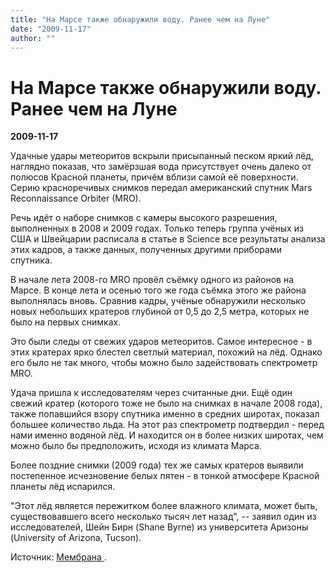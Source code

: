 ```yaml
---
title: "На Марсе также обнаружили воду. Ранее чем на Луне"
date: "2009-11-17"
author: ""
---
```


# На Марсе также обнаружили воду. Ранее чем на Луне

**2009-11-17** 

Удачные удары метеоритов вскрыли присыпанный песком яркий лёд, наглядно показав, что замёрзшая вода присутствует очень далеко от полюсов Красной планеты, причём вблизи самой её поверхности. Серию красноречивых снимков передал американский спутник Mars Reconnaissance Orbiter (MRO).

Речь идёт о наборе снимков с камеры высокого разрешения, выполненных в 2008 и 2009 годах. Только теперь группа учёных из США и Швейцарии расписала в статье в Science все результаты анализа этих кадров, а также данных, полученных другими приборами спутника.

В начале лета 2008-го MRO провёл съёмку одного из районов на Марсе. В конце лета и осенью того же года съёмка этого же района выполнялась вновь. Сравнив кадры, учёные обнаружили несколько новых небольших кратеров глубиной от 0,5 до 2,5 метра, которых не было на первых снимках.

Это были следы от свежих ударов метеоритов. Самое интересное - в этих кратерах ярко блестел светлый материал, похожий на лёд. Однако его было не так много, чтобы можно было задействовать спектрометр MRO.

Удача пришла к исследователям через считанные дни. Ещё один свежий кратер (которого тоже не было на снимках в начале 2008 года), также попавшийся взору спутника именно в средних широтах, показал большее количество льда. На этот раз спектрометр подтвердил - перед нами именно водяной лёд. И находится он в более низких широтах, чем можно было бы предположить, исходя из климата Марса.

Более поздние снимки (2009 года) тех же самых кратеров выявили постепенное исчезновение белых пятен - в тонкой атмосфере Красной планеты лёд испарился.

"Этот лёд является пережитком более влажного климата, может быть, существовавшего всего несколько тысяч лет назад", -- заявил один из исследователей, Шейн Бирн (Shane Byrne) из университета Аризоны (University of Arizona, Tucson).

Источник: [Мембрана ](http://www.membrana.ru/lenta/?9687).